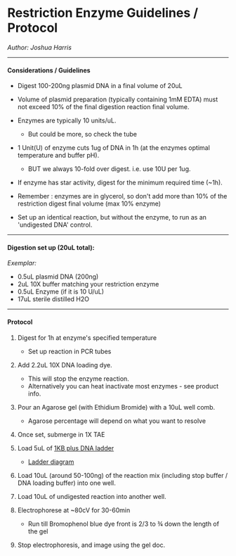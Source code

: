 # Restriction Enzyme Guidelines / Protocol

*Author: Joshua Harris*

------------------------------------------
#### Considerations / Guidelines

- Digest 100-200ng plasmid DNA in a final volume of 20uL

- Volume of plasmid preparation (typically containing 1mM EDTA) must not exceed 10% of the final digestion reaction final volume.

- Enzymes are typically 10 units/uL.
  - But could be more, so check the tube

- 1 Unit(U) of enzyme cuts 1ug of DNA in 1h (at the enzymes optimal temperature and buffer pH).
  - BUT we always 10-fold over digest.  i.e. use 10U per 1ug.

- If enzyme has star activity, digest for the minimum required time (~1h).

- Remember : enzymes are in glycerol, so don't add more than 10% of the restriction digest final volume (max 10% enzyme)

- Set up an identical reaction, but without the enzyme, to run as an 'undigested DNA' control.

-------------------------------------------------

#### Digestion set up (20uL total):  
*Exemplar:*

- 0.5uL plasmid DNA (200ng)
- 2uL 10X buffer matching your restriction enzyme
- 0.5uL Enzyme (if it is 10 U/uL)
- 17uL sterile distilled H2O

-------------------------------------------------

#### Protocol

1. Digest for 1h at enzyme's specified temperature
   - Set up reaction in PCR tubes


1. Add 2.2uL 10X DNA loading dye.  
   - This will stop the enzyme reaction.
   - Alternatively you can heat inactivate most enzymes - see product info.

1. Pour an Agarose gel (with Ethidium Bromide) with a 10uL well comb.
   - Agarose percentage will depend on what you want to resolve

1. Once set, submerge in 1X TAE

1. Load 5uL of [1KB plus DNA ladder](https://www.thermofisher.com/order/catalog/product/10787018)
   - [Ladder diagram](https://assets.thermofisher.com/TFS-Assets/BID/figures/10787018_10787026_Data.jpg-650.jpg)

1. Load 10uL (around 50-100ng) of the reaction mix (including stop buffer / DNA loading buffer) into one well.

1. Load 10uL of undigested reaction into another well.

1. Electrophorese at ~80cV for 30-60min
   - Run till Bromophenol blue dye front is 2/3 to ¾ down the length of the gel

1. Stop electrophoresis, and image using the gel doc.
